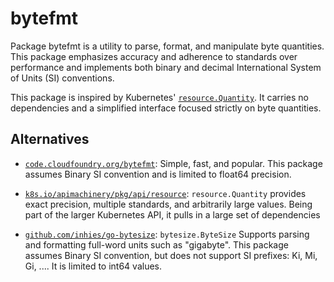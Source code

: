 # bytefmt

Package bytefmt is a utility to parse, format, and manipulate byte quantities.
This package emphasizes accuracy and adherence to standards over performance and
implements both binary and decimal International System of Units (SI) conventions.

This package is inspired by Kubernetes'
[`resource.Quantity`](https://pkg.go.dev/k8s.io/apimachinery@v0.20.2/pkg/api/resource).
It carries no dependencies and a simplified interface focused strictly on byte
quantities.

## Alternatives

- [`code.cloudfoundry.org/bytefmt`](https://github.com/cloudfoundry/bytefmt):
  Simple, fast, and popular. This package assumes Binary SI convention and is
  limited to float64 precision.

- [`k8s.io/apimachinery/pkg/api/resource`](https://github.com/kubernetes/apimachinery):
  `resource.Quantity` provides exact precision, multiple standards, and
  arbitrarily large values. Being part of the larger Kubernetes API, it pulls in
  a large set of dependencies

- [`github.com/inhies/go-bytesize`](https://github.com/inhies/go-bytesize):
  `bytesize.ByteSize` Supports parsing and formatting full-word units such as
  "gigabyte". This package assumes Binary SI convention, but does not support SI
  prefixes: Ki, Mi, Gi, .... It is limited to int64 values.

